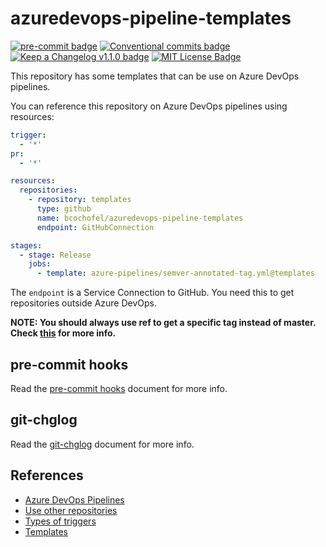 # azuredevops-pipeline-templates

[![pre-commit badge][pre-commit-badge]][pre-commit] [![Conventional commits badge][conventional-commits-badge]][conventional-commits]
[![Keep a Changelog v1.1.0 badge][keep-a-changelog-badge]][keep-a-changelog] [![MIT License Badge][license-badge]][license]

This repository has some templates that can be use on Azure DevOps pipelines.

You can reference this repository on Azure DevOps pipelines using resources:

```yaml
trigger:
  - '*'
pr:
  - '*'

resources:
  repositories:
    - repository: templates
      type: github
      name: bcochofel/azuredevops-pipeline-templates
      endpoint: GitHubConnection

stages:
  - stage: Release
    jobs:
      - template: azure-pipelines/semver-annotated-tag.yml@templates
```

The `endpoint` is a Service Connection to GitHub. You need this to get
repositories outside Azure DevOps.

**NOTE: You should always use ref to get a specific tag instead of master.
Check [this](https://docs.microsoft.com/en-us/azure/devops/pipelines/yaml-schema?view=azure-devops&tabs=schema%2Cparameter-schema#resources)
for more info.**

## pre-commit hooks

Read the [pre-commit hooks](docs/pre-commit-hooks.md) document for more info.

## git-chglog

Read the [git-chglog](docs/git-chlog.md) document for more info.

## References

* [Azure DevOps Pipelines](https://docs.microsoft.com/en-us/azure/devops/pipelines/get-started/key-pipelines-concepts?view=azure-devops)
* [Use other repositories](https://docs.microsoft.com/en-us/azure/devops/pipelines/process/templates?view=azure-devops#use-other-repositories)
* [Types of triggers](https://docs.microsoft.com/en-us/azure/devops/pipelines/build/triggers?view=azure-devops)
* [Templates](https://docs.microsoft.com/en-us/azure/devops/pipelines/process/templates?view=azure-devops)

[pre-commit]: https://github.com/pre-commit/pre-commit
[pre-commit-badge]: https://img.shields.io/badge/pre--commit-enabled-brightgreen?logo=pre-commit&logoColor=white
[conventional-commits-badge]: https://img.shields.io/badge/Conventional%20Commits-1.0.0-green.svg
[conventional-commits]: https://conventionalcommits.org
[keep-a-changelog-badge]: https://img.shields.io/badge/changelog-Keep%20a%20Changelog%20v1.1.0-%23E05735
[keep-a-changelog]: https://keepachangelog.com/en/1.0.0/
[license]: ./LICENSE
[license-badge]: https://img.shields.io/badge/license-MIT-green.svg
[changelog]: ./CHANGELOG.md
[changelog-badge]: https://img.shields.io/badge/changelog-Keep%20a%20Changelog%20v1.1.0-%23E05735
